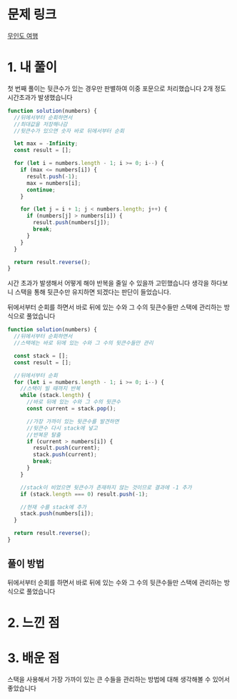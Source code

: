 # 문제 링크

[무인도 여행](https://school.programmers.co.kr/learn/courses/30/lessons/154540)

# 1. 내 풀이

첫 번째 풀이는 뒷큰수가 있는 경우만 판별하여
이중 포문으로 처리했습니다
2개 정도 시간초과가 발생했습니다

```js
function solution(numbers) {
  //뒤에서부터 순회하면서
  //최대값을 저장해나감
  //뒷큰수가 있으면 숫자 바로 뒤에서부터 순회

  let max = -Infinity;
  const result = [];

  for (let i = numbers.length - 1; i >= 0; i--) {
    if (max <= numbers[i]) {
      result.push(-1);
      max = numbers[i];
      continue;
    }

    for (let j = i + 1; j < numbers.length; j++) {
      if (numbers[j] > numbers[i]) {
        result.push(numbers[j]);
        break;
      }
    }
  }

  return result.reverse();
}
```

시간 초과가 발생해서 어떻게 해야 반복을 줄일 수 있을까 고민했습니다
생각을 하다보니 스택을 통해 뒷큰수만 유지하면 되겠다는 판단이 들었습니다.

뒤에서부터 순회를 하면서
바로 뒤에 있는 수와 그 수의 뒷큰수들만 스택에 관리하는 방식으로 풀었습니다

```js
function solution(numbers) {
  //뒤에서부터 순회하면서
  //스택에는 바로 뒤에 있는 수와 그 수의 뒷큰수들만 관리

  const stack = [];
  const result = [];

  //뒤에서부터 순회
  for (let i = numbers.length - 1; i >= 0; i--) {
    //스택이 빌 때까지 반복
    while (stack.length) {
      //바로 뒤에 있는 수와 그 수의 뒷큰수
      const current = stack.pop();

      //가장 가까이 있는 뒷큰수를 발견하면
      //뒷큰수 다시 stack에 넣고
      //반복문 탈출
      if (current > numbers[i]) {
        result.push(current);
        stack.push(current);
        break;
      }
    }

    //stack이 비었으면 뒷큰수가 존재하지 않는 것이므로 결과에 -1 추가
    if (stack.length === 0) result.push(-1);

    //현재 수를 stack에 추가
    stack.push(numbers[i]);
  }

  return result.reverse();
}
```

## 풀이 방법

뒤에서부터 순회를 하면서
바로 뒤에 있는 수와 그 수의 뒷큰수들만 스택에 관리하는 방식으로 풀었습니다

# 2. 느낀 점

# 3. 배운 점

스택을 사용해서 가장 가까이 있는 큰 수들을 관리하는 방법에 대해 생각해볼 수 있어서 좋았습니다
